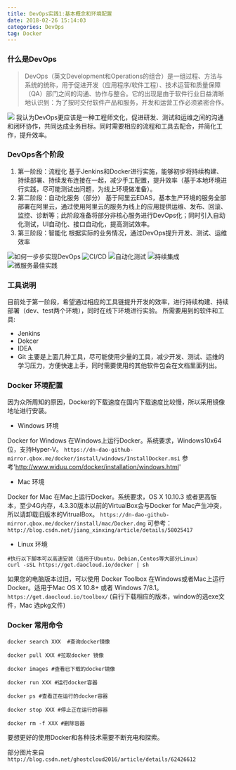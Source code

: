 ```yaml
---
title: DevOps实践1:基本概念和环境配置
date: 2018-02-26 15:14:03
categories: DevOps
tag: Docker
---
```

### 什么是DevOps
> DevOps（英文Development和Operations的组合）是一组过程、方法与系统的统称，用于促进开发（应用程序/软件工程）、技术运营和质量保障（QA）部门之间的沟通、协作与整合。它的出现是由于软件行业日益清晰地认识到：为了按时交付软件产品和服务，开发和运营工作必须紧密合作。<!-- more -->

![](v2-1015dcf5e27561114bb64348fdd8da03_hd.jpg)
我认为DevOps更应该是一种工程师文化，促进研发、测试和运维之间的沟通和闭环协作，共同达成业务目标。同时需要相应的流程和工具去配合，并简化工作，提升效率。

### DevOps各个阶段
1. 第一阶段：流程化
基于Jenkins和Docker进行实施，能够初步将持续构建、持续部署、持续发布连接在一起，减少手工配置，提升效率（基于本地环境进行实践，尽可能测试出问题，为线上环境做准备）。
2. 第二阶段：自动化服务（部分）
基于阿里云EDAS，基本生产环境的服务全部部署在阿里云，通过使用阿里云的服务为线上的应用提供运维、发布、回滚、监控、诊断等；此阶段准备将部分非核心服务进行DevOps化；同时引入自动化测试，UI自动化、接口自动化，提高测试效率。
3. 第三阶段：智能化
根据实际的业务情况，通过DevOps提升开发、测试、运维效率

![如何一步步实现DevOps](191800078ffdfe660fb3.jpeg)
![CI/CD](191500078c0b39a29f95.jpeg)
![自动化测试](1916000764d774a3eee4.jpeg)
![持续集成](191700078c8d4238617c.jpeg)
![微服务最佳实践](91b000762026287366b.jpeg)

### 工具说明
目前处于第一阶段，希望通过相应的工具链提升开发的效率，进行持续构建、持续部署（dev、test两个环境），同时在线下环境进行实验。
所需要用到的软件和工具:
- Jenkins
- Dokcer
- IDEA
- Git
主要是上面几种工具，尽可能使用少量的工具，减少开发、测试、运维的学习压力，方便快速上手，同时需要使用的其他软件包会在文档里面列出。

### Docker 环境配置
因为众所周知的原因，Docker的下载速度在国内下载速度比较慢，所以采用镜像地址进行安装。
- Windows 环境

Docker for Windows 在Windows上运行Docker。系统要求，Windows10x64位，支持Hyper-V。
`https://dn-dao-github-mirror.qbox.me/docker/install/windows/InstallDocker.msi`
参考'http://www.widuu.com/docker/installation/windows.html'


- Mac 环境

Docker for Mac 在Mac上运行Docker。系统要求，OS X 10.10.3 或者更高版本，至少4G内存，4.3.30版本以前的VirtualBox会与Docker for Mac产生冲突，所以请卸载旧版本的VitrualBox。
`https://dn-dao-github-mirror.qbox.me/docker/install/mac/Docker.dmg`
可参考：`http://blog.csdn.net/jiang_xinxing/article/details/58025417`

- Linux 环境

```
#执行以下脚本可以高速安装（适用于Ubuntu，Debian,Centos等大部分Linux）
curl -sSL https://get.daocloud.io/docker | sh
```

如果您的电脑版本过旧，可以使用 Docker Toolbox 在Windows或者Mac上运行Docker。适用于Mac OS X 10.8+ 或者 Windows 7/8.1。
`https://get.daocloud.io/toolbox/` (自行下载相应的版本，window的选exe文件，Mac 选pkg文件)

### Docker 常用命令
```
docker search XXX  #查询docker镜像
```

```
docker pull XXX #拉取docker 镜像
```

```
docker images #查看已下载的docker镜像
```

```
docker run XXX #运行docker容器
```

```
docker ps #查看正在运行的docker容器
```

```
docker stop XXX #停止正在运行的容器
```

```
docker rm -f XXX #删除容器
```
要想更好的使用Docker和各种技术需要不断充电和探索。

部分图片来自 `http://blog.csdn.net/ghostcloud2016/article/details/62426612`
